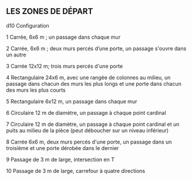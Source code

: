 ## LES ZONES DE DÉPART


d10 Configuration

1 Carrée, 6x6 m ; un passage dans chaque mur

2 Carrée, 6x6 m ; deux murs percés d’une porte, un
passage s'ouvre dans un autre

3 Carrée 12x12 m; trois murs percés d'une porte

4 Rectangulaire 24x6 m, avec une rangée de colonnes
au milieu, un passage dans chacun des murs les plus
longs et une porte dans chacun des murs les plus
courts

5 Rectangulaire 6x12 m, un passage dans chaque mur

6 Circulaire 12 m de diamètre, un passage à chaque
point cardinal

7 Circulaire 12 m de diamètre, un passage à chaque
point cardinal et un puits au milieu de la pièce (peut
déboucher sur un niveau inférieur)

8 Carrée 6x6 m, deux murs percés d'une porte, un
passage dans un troisième et une porte dérobée
dans le dernier

9 Passage de 3 m de large, intersection en T

10 Passage de 3 m de large, carrefour à quatre
directions
